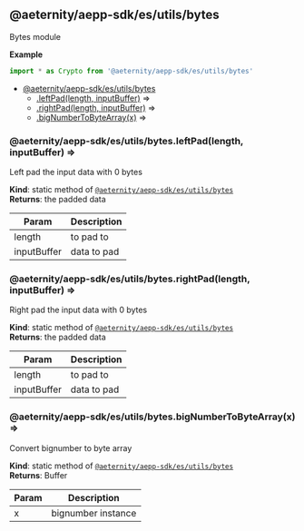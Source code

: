 <a id="module_@aeternity/aepp-sdk/es/utils/bytes"></a>

## @aeternity/aepp-sdk/es/utils/bytes
Bytes module

**Example**  
```js
import * as Crypto from '@aeternity/aepp-sdk/es/utils/bytes'
```

* [@aeternity/aepp-sdk/es/utils/bytes](#module_@aeternity/aepp-sdk/es/utils/bytes)
    * [.leftPad(length, inputBuffer)](#module_@aeternity/aepp-sdk/es/utils/bytes.leftPad) ⇒
    * [.rightPad(length, inputBuffer)](#module_@aeternity/aepp-sdk/es/utils/bytes.rightPad) ⇒
    * [.bigNumberToByteArray(x)](#module_@aeternity/aepp-sdk/es/utils/bytes.bigNumberToByteArray) ⇒

<a id="module_@aeternity/aepp-sdk/es/utils/bytes.leftPad"></a>

### @aeternity/aepp-sdk/es/utils/bytes.leftPad(length, inputBuffer) ⇒
Left pad the input data with 0 bytes

**Kind**: static method of [`@aeternity/aepp-sdk/es/utils/bytes`](#module_@aeternity/aepp-sdk/es/utils/bytes)  
**Returns**: the padded data  

| Param | Description |
| --- | --- |
| length | to pad to |
| inputBuffer | data to pad |

<a id="module_@aeternity/aepp-sdk/es/utils/bytes.rightPad"></a>

### @aeternity/aepp-sdk/es/utils/bytes.rightPad(length, inputBuffer) ⇒
Right pad the input data with 0 bytes

**Kind**: static method of [`@aeternity/aepp-sdk/es/utils/bytes`](#module_@aeternity/aepp-sdk/es/utils/bytes)  
**Returns**: the padded data  

| Param | Description |
| --- | --- |
| length | to pad to |
| inputBuffer | data to pad |

<a id="module_@aeternity/aepp-sdk/es/utils/bytes.bigNumberToByteArray"></a>

### @aeternity/aepp-sdk/es/utils/bytes.bigNumberToByteArray(x) ⇒
Convert bignumber to byte array

**Kind**: static method of [`@aeternity/aepp-sdk/es/utils/bytes`](#module_@aeternity/aepp-sdk/es/utils/bytes)  
**Returns**: Buffer  

| Param | Description |
| --- | --- |
| x | bignumber instance |

